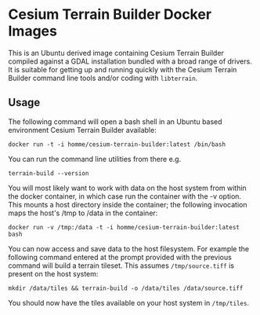 # Cesium Terrain Builder Docker Images

This is an Ubuntu derived image containing Cesium Terrain Builder compiled
against a GDAL installation bundled with a broad range of drivers.  It is
suitable for getting up and running quickly with the Cesium Terrain Builder
command line tools and/or coding with `libterrain`.

## Usage

The following command will open a bash shell in an Ubuntu based environment
Cesium Terrain Builder available:

    docker run -t -i homme/cesium-terrain-builder:latest /bin/bash

You can run the command line utilities from there e.g.

    terrain-build --version

You will most likely want to work with data on the host system from within the
docker container, in which case run the container with the -v option. This
mounts a host directory inside the container; the following invocation maps the
host's /tmp to /data in the container:

    docker run -v /tmp:/data -t -i homme/cesium-terrain-builder:latest bash

You can now access and save data to the host filesystem. For example the
following command entered at the prompt provided with the previous command will
build a terrain tileset.  This assumes `/tmp/source.tiff` is present on the
host system:

    mkdir /data/tiles && terrain-build -o /data/tiles /data/source.tiff

You should now have the tiles available on your host system in `/tmp/tiles`.
